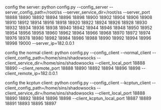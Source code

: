 config the server:
python config.py --config_server --server_config_path=/root/ss --server_service_dir=/root/ss --server_port 18888 18890 18892 18894 18896 18898 18900 18902 18904 18906 18908 18910 18912 18914 18916 18918 18920 18922 18924 18926 18928 18930 18932 18934 18936 18938 18940 18942 18944 18946 18948 18950 18952 18954 18956 18958 18960 18962 18964 18966 18968 18970 18972 18974 18976 18978 18980 18982 18984 18986 18988 18990 18992 18994 18996 18998 19000 --server_ip=182.0.0.1

config the normal client:
python config.py --config_client --normal_client --client_config_path=/home/sins/shadowsocks --client_service_dir=/home/sins/shadowsocks --client_local_port 18888 18890 --client_remote_port 18888 18890 18892 18894 18896 18898 --client_remote_ip=182.0.0.1

config the kcptun client:
python config.py --config_client --kcptun_client --client_config_path=/home/sins/shadowsocks --client_service_dir=/home/sins/shadowsocks --client_local_port 18888 18890 18892 18894 18896 18898 --client_kcptun_local_port 18887 18889 18891 18893 18895 18897
